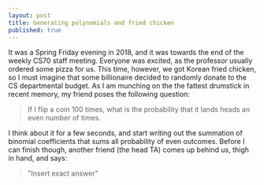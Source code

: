 ```yaml
---
layout: post
title: Generating polynomials and fried chicken
published: true
---
```


It was a Spring Friday evening in 2018, and it was towards the end of the weekly CS70 staff meeting. Everyone was excited, as the professor usually ordered some pizza for us. This time, however, we got Korean fried chicken, so I must imagine that some billionaire decided to randomly donate to the CS departmental budget. As I am munching on the the fattest drumstick in recent memory, my friend poses the following question:

> If I flip a coin 100 times, what is the probability that it lands heads an even number of times. 

I think about it for a few seconds, and start writing out the summation of binomial coefficients that sums all probability of even outcomes. Before I can finish though, another friend (the head TA) comes up behind us, thigh in hand, and says:

> "Insert exact answer"
